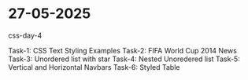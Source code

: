 # 27-05-2025
css-day-4

Task-1: CSS Text Styling Examples
Task-2: FIFA World Cup 2014 News
Task-3: Unordered list with star
Task-4: Nested Unoredered list
Task-5: Vertical and Horizontal Navbars
Task-6: Styled Table 
